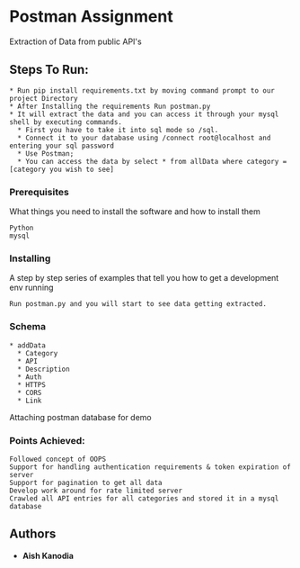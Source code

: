 # Postman Assignment

Extraction of Data from public API's

## Steps To Run:
```
* Run pip install requirements.txt by moving command prompt to our project Directory
* After Installing the requirements Run postman.py
* It will extract the data and you can access it through your mysql shell by executing commands.
  * First you have to take it into sql mode so /sql.
  * Connect it to your database using /connect root@localhost and entering your sql password
  * Use Postman;
  * You can access the data by select * from allData where category = [category you wish to see]
```
### Prerequisites

What things you need to install the software and how to install them

```
Python
mysql 
```

### Installing

A step by step series of examples that tell you how to get a development env running


```
Run postman.py and you will start to see data getting extracted.
```

### Schema

```
* addData
  * Category
  * API
  * Description
  * Auth
  * HTTPS
  * CORS
  * Link
```

Attaching postman database for demo

### Points Achieved:


```
Followed concept of OOPS
Support for handling authentication requirements & token expiration of server
Support for pagination to get all data
Develop work around for rate limited server
Crawled all API entries for all categories and stored it in a mysql database
```



## Authors

* **Aish Kanodia** 
